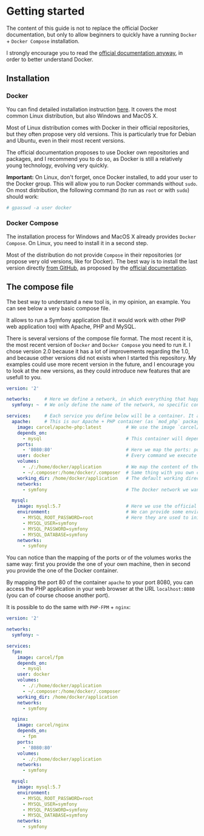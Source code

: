 # Getting started

The content of this guide is not to replace the official Docker documentation, but only to allow beginners to quickly have a running `Docker` + `Docker Compose` installation.

I strongly encourage you to read the [official documentation anyway](https://docs.docker.com/), in order to better understand Docker.

## Installation

### Docker

You can find detailed installation instruction [here](https://docs.docker.com/engine/installation/). It covers the most common Linux distribution, but also Windows and MacOS X.

Most of Linux distribution comes with Docker in their official repositories, but they often propose very old versions. This is particularly true for Debian and Ubuntu, even in their most recent versions.

The official documentation proposes to use Docker own repositories and packages, and I recommend you to do so, as Docker is still a relatively young technology, evolving very quickly.

**Important:** On Linux, don't forget, once Docker installed, to add your user to the Docker group. This will allow you to run Docker commands without `sudo`. On most distribution, the following command (to run as `root` or with `sudo`) should work:

```bash
# gpasswd -a user docker
```

### Docker Compose

The installation process for Windows and MacOS X already provides `Docker Compose`. On Linux, you need to install it in a second step.

Most of the distribution do not provide `Compose` in their repositories (or propose very old versions, like for Docker).
The best way is to install the last version directly [from GitHub](https://github.com/docker/compose/releases), as proposed by the [official documentation](https://docs.docker.com/compose/install/).

## The compose file

The best way to understand a new tool is, in my opinion, an example. You can see below a very basic compose file.

It allows to run a Symfony application (but it would work with other PHP web application too) with Apache, PHP and MySQL.

There is several versions of the compose file format. The most recent it is, the most recent version of `Docker` and `Docker Compose` you need to run it.
I chose version 2.0 because it has a lot of improvements regarding the 1.0, and because other versions did not exists when I started this repository.
My examples could use more recent version in the future, and I encourage you to look at the new versions, as they could introduce new features that are usefull to you.

```yaml
version: '2'

networks:     # Here we define a network, in which everything that happen in the containers will be isolated.
  symfony: ~  # We only define the name of the network, no specific configuration.

services:     # Each service you define below will be a container. It allows you to define you container configuration in a clear, readable way
  apache:     # This is our Apache + PHP container (as `mod_php` package needs both `php` and `apache` package, everything is in one container)
    image: carcel/apache-php:latest         # We use the image `carcel/apache` in its latest version to create the container
    depends_on:
      - mysql                               # This container will depend on the MySQL on, meaning it won't start until MySQL container is
    ports:
      - '8080:80'                           # Here we map the ports: port 80 of the container will be redirected on port 8080 on your machine
    user: docker                            # Every command we execute in the container will be as the `docker` user (id 1000 group 1000, defined during the build of the image `carcel/apache`)
    volumes:
      - ./:/home/docker/application         # We map the content of the current folder (usually your PHP application) with `/home/docker/application` (because `carcel/apache` contains a vhost pointing to this location)
      - ~/.composer:/home/docker/.composer  # Same thing with you own composer folder, allowing you to use your own composer cache and GitHub token when running `composer update` for instance
    working_dir: /home/docker/application   # The default working directory, so if for instance you run `app/console cache:clear` with `docker-compose`, it will be in this folder
    networks:
      - symfony                             # The Docker network we want our application to run within.

  mysql:
    image: mysql:5.7                        # Here we use the official MySQL 5.7 image: https://hub.docker.com/_/mysql/
    environment:                            # We can provide some environment variables to the container when we start it
      - MYSQL_ROOT_PASSWORD=root            # Here they are used to initialize MySQL with a root password and a default database
      - MYSQL_USER=symfony
      - MYSQL_PASSWORD=symfony
      - MYSQL_DATABASE=symfony
    networks:
      - symfony
```

You can notice than the mapping of the ports or of the volumes works the same way: first you provide the one of your own machine, then in second you provide the one of the Docker container.

By mapping the port 80 of the container `apache` to your port 8080, you can access the PHP application in your web browser at the URL `localhost:8080` (you can of course choose another port).


It is possible to do the same with `PHP-FPM` + `nginx`:

```yaml
version: '2'

networks:
  symfony: ~

services:
  fpm:
    image: carcel/fpm
    depends_on:
      - mysql
    user: docker
    volumes:
      - ./:/home/docker/application
      - ~/.composer:/home/docker/.composer
    working_dir: /home/docker/application
    networks:
      - symfony

  nginx:
    image: carcel/nginx
    depends_on:
      - fpm
    ports:
      - '8080:80'
    volumes:
      - ./:/home/docker/application
    networks:
      - symfony

  mysql:
    image: mysql:5.7
    environment: 
      - MYSQL_ROOT_PASSWORD=root
      - MYSQL_USER=symfony
      - MYSQL_PASSWORD=symfony
      - MYSQL_DATABASE=symfony
    networks:
      - symfony
```
